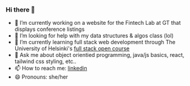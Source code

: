 ### Hi there 👋

- 🔭 I’m currently working on a website for the Fintech Lab at GT that displays conference listings
- 🤔 I’m looking for help with my data structures & algos class (lol)
- 🌱 I’m currently learning full stack web development through The University of Helsinki's [full stack open course](https://fullstackopen.com/en/)
- 💬 Ask me about object orientied programming, java/js basics, react, tailwind css styling, etc..
- 📫 How to reach me: [linkedin](https://www.linkedin.com/in/suzan-manasreh/)
- 😄 Pronouns: she/her

<!--
**suzm10/suzm10** is a ✨ _special_ ✨ repository because its `README.md` (this file) appears on your GitHub profile.

Here are some ideas to get you started:

- 🔭 I’m currently working on ...
- 🌱 I’m currently learning ...
- 👯 I’m looking to collaborate on ...
- 🤔 I’m looking for help with ...
- 💬 Ask me about ...
- 📫 How to reach me: ...
- 😄 Pronouns: ...
- ⚡ Fun fact: ...
-->
